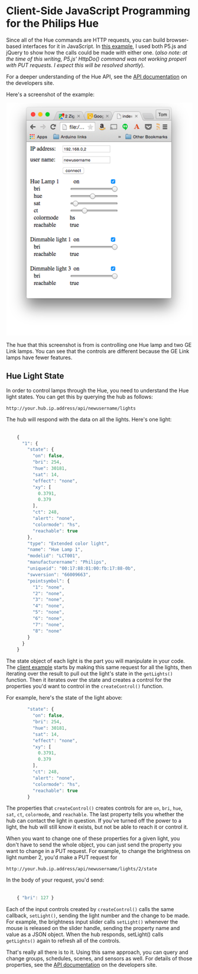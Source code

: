 # Client-Side JavaScript Programming for the Philips Hue

Since all of the Hue commands are HTTP requests, you can build browser-based interfaces for it in JavaScript. In [this example](client-example/), I used both P5.js and jQuery to show how the calls could be made with either one. (_also note: at the time of this writing, P5.js' HttpDo() command was not working properl with PUT requests. I expect this will be resolved shortly_). 

For a deeper understanding of the Hue API, see the [API documentation](http://www.developers.meethue.com/philips-hue-api) on the developers site. 

Here's a screenshot of the example:

![The Hue client example](images/client-example.png)

The hue that this screenshot is from is controlling one Hue lamp and two GE Link lamps. You can see that the controls are different because the GE Link lamps have fewer features.

## Hue Light State

In order to control lamps through the Hue, you need to understand the Hue light states. You can get this by querying the hub as follows:

    http://your.hub.ip.address/api/newusername/lights
    
The hub will respond with the data on all the lights. Here's one light:

```js

    {
      "1": {
        "state": {
          "on": false,
          "bri": 254,
          "hue": 30181,
          "sat": 14,
          "effect": "none",
          "xy": [
            0.3791,
            0.379
          ],
          "ct": 248,
          "alert": "none",
          "colormode": "hs",
          "reachable": true
        },
        "type": "Extended color light",
        "name": "Hue Lamp 1",
        "modelid": "LCT001",
        "manufacturername": "Philips",
        "uniqueid": "00:17:88:01:00:fb:17:88-0b",
        "swversion": "66009663",
        "pointsymbol": {
          "1": "none",
          "2": "none",
          "3": "none",
          "4": "none",
          "5": "none",
          "6": "none",
          "7": "none",
          "8": "none"
        }
      }
    }

```

The state object of each light is the part you will manipulate in your code. The [client example](client-example/client-control.js) starts by making this same request for all the lights, then iterating over the result to pull out the light's state in the `getLights()` function. Then it iterates over the state and creates a control for the properties you'd want to control in the `createControl()` function. 

For example, here's the state of the light above:

```js
        "state": {
          "on": false,
          "bri": 254,
          "hue": 30181,
          "sat": 14,
          "effect": "none",
          "xy": [
            0.3791,
            0.379
          ],
          "ct": 248,
          "alert": "none",
          "colormode": "hs",
          "reachable": true
        }

```

The properties that `createControl()` creates controls for are `on`, `bri`, `hue`, `sat`, `ct`, `colormode`, and `reachable`. The last property tells you whether the hub can contact the light in question. If you've turned off the power to a light, the hub will still know it exists, but not be able to reach it or control it. 

When you want to change one of these properties for a given light, you don't have to send the whole object, you can just send the property you want to change in a PUT request. For example, to change the brightness on light number 2, you'd make a PUT request for 

    http://your.hub.ip.address/api/newusername/lights/2/state
    
In the body of your request, you'd send:

```js

    { "bri": 127 }

```

Each of the input controls created by `createControl()` calls the same callback, `setLight()`, sending the light number and the change to be made. For example, the brightness input slider calls `setLight()` whenever the mouse is released on the slider handle, sending the property name and value as a JSON object. When the hub responds, setLight() calls `getLights()` again to refresh all of the controls.  

That's really all there is to it. Using this same approach, you can query and change groups, schedules, scenes, and sensors as well. For details of those properties, see the [API documentation](http://www.developers.meethue.com/philips-hue-api) on the developers site. 